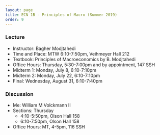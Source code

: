 ```yaml
---
layout: page
title: ECN 1B - Principles of Macro (Summer 2019)
order: 9
---
```


### Lecture
* Instructor: Bagher Modjtahedi
* Time and Place: MTW 6:10-7:50pm, Veihmeyer Hall 212
* Textbook: Principles of Macroeconomics by B. Modjtahedi
* Office Hours: Thursday, 5:30-7:00pm and by appointment, 147 SSH
* Midterm 1: Monday, July 8, 6:10-7:10pm
* Midterm 2: Monday, July 22, 6:10-7:10pm
* Final: Wednesday, August 31, 6:10-7:40pm


### Discussion
* Me: William M Volckmann II
* Sections: Thursday
  * 4:10-5:50pm, Olson Hall 158
  * 6:10-7:50pm, Olson Hall 158
* Office Hours: MT, 4-5pm, 116 SSH
